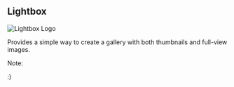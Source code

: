 ## Lightbox

![Lightbox Logo](/Building-with-jQuery/taster/images/lightbox-logo.png)

Provides a simple way to create a gallery with both thumbnails and full-view images.


Note:

:)